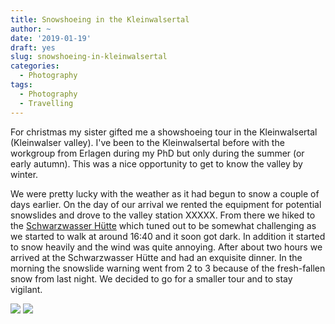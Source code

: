 ```yaml
---
title: Snowshoeing in the Kleinwalsertal
author: ~
date: '2019-01-19'
draft: yes
slug: snowshoeing-in-kleinwalsertal
categories:
  - Photography
tags:
  - Photography
  - Travelling
---
```


For christmas my sister gifted me a showshoeing tour in the Kleinwalsertal (Kleinwalser valley).
I've been to the Kleinwalsertal before with the workgroup from Erlagen during my PhD but only during the summer (or early autumn).
This was a nice opportunity to get to know the valley by winter.
<!--more-->
We were pretty lucky with the weather as it had begun to snow a couple of days earlier.
On the day of our arrival we rented the equipment for potential snowslides and drove to the valley station XXXXX.
From there we hiked to the [Schwarzwasser Hütte](http://www.schwarzwasserhuette.com) which tuned out to be somewhat challenging as we started to walk at around 16:40 and it soon got dark.
In addition it started to snow heavily and the wind was quite annoying.
After about two hours we arrived at the Schwarzwasser Hütte and had an exquisite dinner.
In the morning the snowslide warning went from 2 to 3 because of the fresh-fallen snow from last night.
We decided to go for a smaller tour and to stay vigilant.


![](/post/2019-01-19-schneeschuhwanderung-im-kleinwalsertal_files/20190102_182904.jpg)
![](/post/2019-01-19-schneeschuhwanderung-im-kleinwalsertal_files/20190102_184959.jpg)
